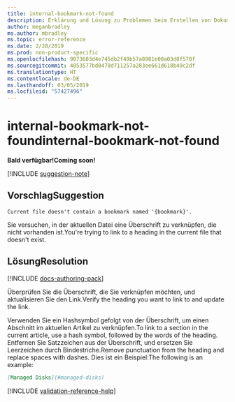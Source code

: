 ```yaml
---
title: internal-bookmark-not-found
description: Erklärung und Lösung zu Problemen beim Erstellen von Dokumentationsartikeln – internal-bookmark-not-found
author: meganbradley
ms.author: mbradley
ms.topic: error-reference
ms.date: 2/28/2019
ms.prod: non-product-specific
ms.openlocfilehash: 9073603d4e745db2f49b57a8901e00a03d8f570f
ms.sourcegitcommit: 4053577bd0478d711257a283ee661d618b49c2df
ms.translationtype: HT
ms.contentlocale: de-DE
ms.lasthandoff: 03/05/2019
ms.locfileid: "57427496"
---
```

# <a name="internal-bookmark-not-found"></a><span data-ttu-id="622dd-103">internal-bookmark-not-found</span><span class="sxs-lookup"><span data-stu-id="622dd-103">internal-bookmark-not-found</span></span>

<span data-ttu-id="622dd-104">**Bald verfügbar!**</span><span class="sxs-lookup"><span data-stu-id="622dd-104">**Coming soon!**</span></span>

[!INCLUDE [suggestion-note](includes/suggestion-note.md)]

## <a name="suggestion"></a><span data-ttu-id="622dd-105">Vorschlag</span><span class="sxs-lookup"><span data-stu-id="622dd-105">Suggestion</span></span>

`Current file doesn't contain a bookmark named '{bookmark}'.`

<span data-ttu-id="622dd-106">Sie versuchen, in der aktuellen Datei eine Überschrift zu verknüpfen, die nicht vorhanden ist.</span><span class="sxs-lookup"><span data-stu-id="622dd-106">You're trying to link to a heading in the current file that doesn't exist.</span></span>

## <a name="resolution"></a><span data-ttu-id="622dd-107">Lösung</span><span class="sxs-lookup"><span data-stu-id="622dd-107">Resolution</span></span>

[!INCLUDE [docs-authoring-pack](includes/docs-authoring-pack.md)]

<span data-ttu-id="622dd-108">Überprüfen Sie die Überschrift, die Sie verknüpfen möchten, und aktualisieren Sie den Link.</span><span class="sxs-lookup"><span data-stu-id="622dd-108">Verify the heading you want to link to and update the link.</span></span>

<span data-ttu-id="622dd-109">Verwenden Sie ein Hashsymbol gefolgt von der Überschrift, um einen Abschnitt im aktuellen Artikel zu verknüpfen.</span><span class="sxs-lookup"><span data-stu-id="622dd-109">To link to a section in the current article, use a hash symbol, followed by the words of the heading.</span></span> <span data-ttu-id="622dd-110">Entfernen Sie Satzzeichen aus der Überschrift, und ersetzen Sie Leerzeichen durch Bindestriche.</span><span class="sxs-lookup"><span data-stu-id="622dd-110">Remove punctuation from the heading and replace spaces with dashes.</span></span> <span data-ttu-id="622dd-111">Dies ist ein Beispiel:</span><span class="sxs-lookup"><span data-stu-id="622dd-111">The following is an example:</span></span>

```markdown
[Managed Disks](#managed-disks)
```

<!--make sure to add this file to your includes folder and verify the path-->
[!INCLUDE [validation-reference-help](includes/validation-reference-help.md)]
